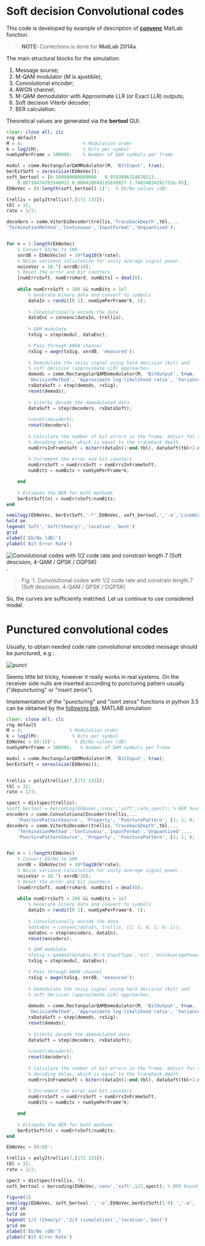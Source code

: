 
# Soft decision Convolutional codes 

This code is developed by example of description of [**convenc**](https://de.mathworks.com/help/comm/ref/convenc.html) MatLab function. 

>**NOTE:** Corrections is done for **MatLab 2014a**.


The main structural blocks for the simulation:
1) Message sourse;
2) M-QAM modulator (*M* is ajustible);
3) Convolutional encoder;
4) AWGN channel;
5) M-QAM demodulator with Approximate LLR (or Exact LLR) outputs;
6) Soft decision Viterbi decoder;
7) BER calculation.

Theoretical values are generated via the **bertool** GUI.

``` octave
clear; close all; clc
rng default
M = 4;                      % Modulation order
k = log2(M);                % Bits per symbol
numSymPerFrame = 100000;    % Number of QAM symbols per frame

modul = comm.RectangularQAMModulator(M, 'BitInput', true);
berEstSoft = zeros(size(EbNoVec)); 
soft_bertool = [0.500000000000000   0.0783896324670213...
    0.00710474393540032 0.000428949195656827 1.74024834281753e-05];
EbNoVec = (0:length(soft_bertool)-1)';  % Eb/No values (dB)

trellis = poly2trellis(7,[171 133]);
tbl = 32;
rate = 1/2;

decoders = comm.ViterbiDecoder(trellis,'TracebackDepth',tbl,...
'TerminationMethod','Continuous','InputFormat','Unquantized');


for n = 1:length(EbNoVec)
    % Convert Eb/No to SNR
    snrdB = EbNoVec(n) + 10*log10(k*rate);
    % Noise variance calculation for unity average signal power.
    noiseVar = 10.^(-snrdB/10);
    % Reset the error and bit counters
    [numErrsSoft, numErrsHard, numBits] = deal(0);
    
    while numErrsSoft < 100 && numBits < 1e7
        % Generate binary data and convert to symbols
        dataIn = randi([0 1], numSymPerFrame*k, 1);
        
        % Convolutionally encode the data
        dataEnc = convenc(dataIn, trellis);
        
        % QAM modulate
        txSig = step(modul, dataEnc);

        % Pass through AWGN channel
        rxSig = awgn(txSig, snrdB, 'measured');
        
        % Demodulate the noisy signal using hard decision (bit) and
        % soft decision (approximate LLR) approaches.       
        demods = comm.RectangularQAMDemodulator(M, 'BitOutput', true, ...
        'DecisionMethod', 'Approximate log-likelihood ratio', 'VarianceSource', 'Property', 'Variance', noiseVar);
        rxDataSoft = step(demods, rxSig);
        reset(demods);
    
        % Viterbi decode the demodulated data
        dataSoft = step(decoders, rxDataSoft);
        
        %reset(decoderh);
        reset(decoders);
        
        % Calculate the number of bit errors in the frame. Adjust for the
        % decoding delay, which is equal to the traceback depth.
        numErrsInFrameSoft = biterr(dataIn(1:end-tbl), dataSoft(tbl+1:end));
        
        % Increment the error and bit counters
        numErrsSoft = numErrsSoft + numErrsInFrameSoft;
        numBits = numBits + numSymPerFrame*k;

    end
    
    % Estimate the BER for both methods
    berEstSoft(n) = numErrsSoft/numBits;
end

semilogy(EbNoVec, berEstSoft,'-*',EbNoVec, soft_bertool.','-o','LineWidth', 1.5)
hold on
legend('Soft','Soft(theory)','location','best')
grid
xlabel('Eb/No (dB)')
ylabel('Bit Error Rate')
```

![Convolutional codes with 1/2 code rate and constrain length 7 (Soft descision, 4-QAM / QPSK / OQPSK)](https://raw.githubusercontent.com/kirlf/communication_stuff/master/FEC/assets/Soft%20conv.png
).
>Fig. 1. Convolutional codes with 1/2 code rate and constrain length 7 (Soft descision, 4-QAM / QPSK / OQPSK)


So, the curves are sufficiently matched. Let us continue to use considered model.

# Punctured convolutional codes

Usually, to obtain needed code rate convolutional encoded message should be punctured, e.g.:

![punct](https://raw.githubusercontent.com/kirlf/CSP/master/FEC/assets/punct.png)

Seems little bit tricky, however it really works in real systems. On the receiver side nulls are inserted according to puncturing pattern usually ("depuncturing" or "insert zeros").

Implementation of the "puncturing" and "isert zeros" functions in python 3.5 can be obtained by the [following link](https://github.com/kirlf/CSP/blob/master/FEC/functions/Puncturing-Depuncturing.ipynb).
MATLAB simulation:

``` octave
clear; close all; clc
rng default
M = 4;                 % Modulation order
k = log2(M);            % Bits per symbol
EbNoVec = (0:15)';       % Eb/No values (dB)
numSymPerFrame = 300000;   % Number of QAM symbols per frame

modul = comm.RectangularQAMModulator(M, 'BitInput', true);
berEstSoft = zeros(size(EbNoVec)); 


trellis = poly2trellis(7,[171 133]);
tbl = 32;
rate = 2/3;

spect = distspec(trellis);
%soft_bertool = bercoding(EbNoVec,'conv','soft',rate,spect); % BER bound
encoders = comm.ConvolutionalEncoder(trellis,...
    'PuncturePatternSource', 'Property', 'PuncturePattern', [1; 1; 0; 1; 0; 1]);
decoders = comm.ViterbiDecoder(trellis,'TracebackDepth',tbl,...
    'TerminationMethod','Continuous','InputFormat','Unquantized',...
    'PuncturePatternSource', 'Property', 'PuncturePattern', [1; 1; 0; 1; 0; 1]);


for n = 1:length(EbNoVec)
    % Convert Eb/No to SNR
    snrdB = EbNoVec(n) + 10*log10(k*rate);
    % Noise variance calculation for unity average signal power.
    noiseVar = 10.^(-snrdB/10);
    % Reset the error and bit counters
    [numErrsSoft, numErrsHard, numBits] = deal(0);
    
    while numErrsSoft < 100 && numBits < 1e7
        % Generate binary data and convert to symbols
        dataIn = randi([0 1], numSymPerFrame*k, 1);
        
        % Convolutionally encode the data
        %dataEnc = convenc(dataIn, trellis, [1; 1; 0; 1; 0; 1]);
        dataEnc = step(encoders, dataIn);
        reset(encoders);

        % QAM modulate
        %txSig = qammod(dataEnc,M);%'InputType','bit','UnitAveragePower',true);
        txSig = step(modul, dataEnc);

        % Pass through AWGN channel
        rxSig = awgn(txSig, snrdB, 'measured');
        
        % Demodulate the noisy signal using hard decision (bit) and
        % soft decision (approximate LLR) approaches.
        
        demods = comm.RectangularQAMDemodulator(M, 'BitOutput', true, ...
        'DecisionMethod', 'Approximate log-likelihood ratio', 'VarianceSource', 'Property', 'Variance', noiseVar);
        rxDataSoft = step(demods, rxSig);
        reset(demods);
    
        % Viterbi decode the demodulated data
        dataSoft = step(decoders, rxDataSoft);
        
        %reset(decoderh);
        reset(decoders);
        
        % Calculate the number of bit errors in the frame. Adjust for the
        % decoding delay, which is equal to the traceback depth.
        numErrsInFrameSoft = biterr(dataIn(1:end-tbl), dataSoft(tbl+1:end));
        
        % Increment the error and bit counters
        numErrsSoft = numErrsSoft + numErrsInFrameSoft;
        numBits = numBits + numSymPerFrame*k;

    end
    
    % Estimate the BER for both methods
    berEstSoft(n) = numErrsSoft/numBits;
end

EbNoVec = (0:8)';

trellis = poly2trellis(7,[171 133]);
tbl = 32;
rate = 1/2;

spect = distspec(trellis, 7);
soft_bertool = bercoding(EbNoVec,'conv','soft',1/2,spect); % BER bound

figure(1)
semilogy(EbNoVec, soft_bertool.','-o',EbNoVec,berEstSoft(1:9).','-o', 'LineWidth', 1.5)
grid on
hold on
legend('1/2 (theory)','2/3 (simulation)','location','best')
grid on
xlabel('Eb/No (dB)')
ylabel('Bit Error Rate')
```
